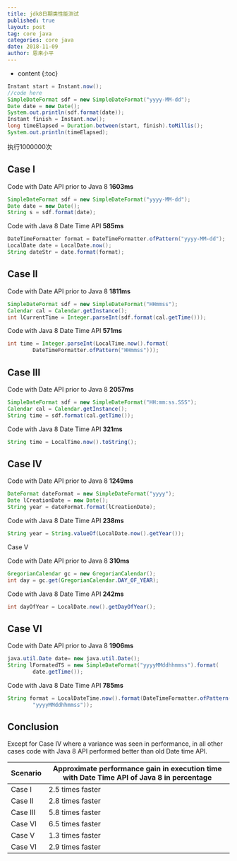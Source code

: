```yaml
---
title: jdk8日期类性能测试
published: true
layout: post
tag: core java
categories: core java
date: 2018-11-09
author: 恩来小平
---
```

* content
{:toc}

```java
Instant start = Instant.now();
//code here
SimpleDateFormat sdf = new SimpleDateFormat("yyyy-MM-dd");
Date date = new Date();
System.out.println(sdf.format(date));
Instant finish = Instant.now();
long timeElapsed = Duration.between(start, finish).toMillis();
System.out.println(timeElapsed);
```

执行1000000次

## Case I

Code with Date API prior to Java 8      **1603ms**
```java
SimpleDateFormat sdf = new SimpleDateFormat("yyyy-MM-dd");
Date date = new Date();
String s = sdf.format(date);
```


Code with Java 8 Date Time API          **585ms**
```java
DateTimeFormatter format = DateTimeFormatter.ofPattern("yyyy-MM-dd");
LocalDate date = LocalDate.now();
String dateStr = date.format(format);
```



## Case II

Code with Date API prior to Java 8       **1811ms**
```java
SimpleDateFormat sdf = new SimpleDateFormat("HHmmss");
Calendar cal = Calendar.getInstance();
int lCurrentTime = Integer.parseInt(sdf.format(cal.getTime()));
```

Code with Java 8 Date Time API         **571ms**
```java
int time = Integer.parseInt(LocalTime.now().format(
        DateTimeFormatter.ofPattern("HHmmss")));
```



## Case III

Code with Date API prior to Java 8   **2057ms**

```java
SimpleDateFormat sdf = new SimpleDateFormat("HH:mm:ss.SSS");
Calendar cal = Calendar.getInstance();
String time = sdf.format(cal.getTime());
```

Code with Java 8 Date Time API     **321ms**

```java
String time = LocalTime.now().toString();
```

## Case IV

Code with Date API prior to Java 8  **1249ms**
```java
DateFormat dateFormat = new SimpleDateFormat("yyyy");
Date lCreationDate = new Date();
String year = dateFormat.format(lCreationDate);
```

Code with Java 8 Date Time API  **238ms**

```java
String year = String.valueOf(LocalDate.now().getYear());
```

Case V

Code with Date API prior to Java 8  **310ms**

```java
GregorianCalendar gc = new GregorianCalendar();
int day = gc.get(GregorianCalendar.DAY_OF_YEAR);
```

Code with Java 8 Date Time API   **242ms**

```java
int dayOfYear = LocalDate.now().getDayOfYear();
```

## Case VI

Code with Date API prior to Java 8  **1906ms**

```java
java.util.Date date= new java.util.Date();
String lFormatedTS = new SimpleDateFormat("yyyyMMddhhmmss").format(
        date.getTime());
```
        
Code with Java 8 Date Time API  **785ms**

```java
String format = LocalDateTime.now().format(DateTimeFormatter.ofPattern(
        "yyyyMMddhhmmss"));
```

## Conclusion
Except for Case IV where a variance was seen in performance, in all other cases code with Java 8 API performed better than old Date time API.


| Scenario | Approximate performance gain in execution time with Date Time API of Java 8 in percentage |
| --- | --- |
| Case I |2.5 times faster |
| Case II |2.8 times faster |
| Case III |5.8 times faster |
| Case VI|6.5 times faster |
| Case V|1.3 times faster |
| Case VI|2.9 times faster|
 
 
 
 
 



 


